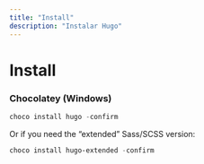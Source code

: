 ```yaml
---
title: "Install"
description: "Instalar Hugo"
---
```


# Install

### Chocolatey (Windows)

```powershell
choco install hugo -confirm
```

Or if you need the “extended” Sass/SCSS version:

```powershell
choco install hugo-extended -confirm
```
